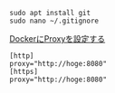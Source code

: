```
sudo apt install git
sudo nano ~/.gitignore
```

[DockerにProxyを設定する](https://www.softek.co.jp/SID/support/sidfmvm/guide/install-docker-ubuntu1804.html)

```
[http]
proxy="http://hoge:8080"
[https]
proxy="http://hoge:8080"
```